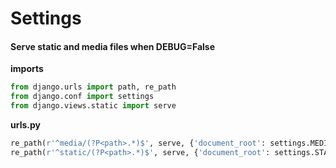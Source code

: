 # Settings

#### Serve static and media files when DEBUG=False

**imports**

```python
from django.urls import path, re_path
from django.conf import settings
from django.views.static import serve
```



**urls.py**

```python
re_path(r'^media/(?P<path>.*)$', serve, {'document_root': settings.MEDIA_ROOT}),
re_path(r'^static/(?P<path>.*)$', serve, {'document_root': settings.STATIC_ROOT}),
```

